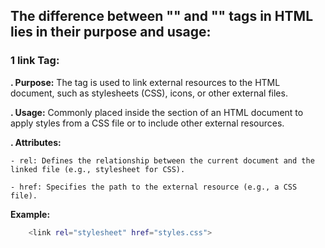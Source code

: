 
## The difference between "<link>" and "<a>" tags in HTML lies in their purpose and usage:

### 1 link Tag:
**. Purpose:**  The <link> tag is used to link external resources to the HTML document, such as stylesheets (CSS), icons, or other external files.

**. Usage:** Commonly placed inside the <head> section of an HTML document to apply styles from a CSS file or to include other external resources.

**. Attributes:**

    - rel: Defines the relationship between the current document and the linked file (e.g., stylesheet for CSS).
    
    - href: Specifies the path to the external resource (e.g., a CSS file).
**Example:**
```bash
    <link rel="stylesheet" href="styles.css">
```